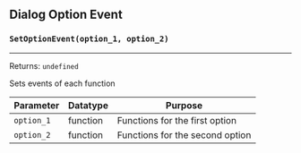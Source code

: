 ## Dialog Option Event

### `SetOptionEvent(option_1, option_2)`
---
 Returns: `undefined`

Sets events of each function

| Parameter | Datatype  | Purpose |
|-----------|-----------|---------|
|`option_1` |function |Functions for the first option |
|`option_2` |function |Functions for the second option |










